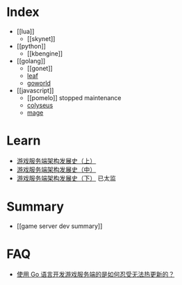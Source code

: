 # Index
- [[lua]]
  - [[skynet]]
- [[python]]
  - [[kbengine]]
- [[golang]]
  - [[gonet]]
  - [leaf](https://github.com/name5566/leaf)
  - [goworld](https://github.com/xiaonanln/goworld)
- [[javascript]]
  - [[pomelo]] stopped maintenance
  - [colyseus](https://github.com/gamestdio/colyseus)
  - [mage](https://github.com/mage/mage)


# Learn
- [游戏服务端架构发展史（上）](http://www.skywind.me/blog/archives/1265)
- [游戏服务端架构发展史（中）](http://www.skywind.me/blog/archives/1301)
- [游戏服务端架构发展史（下）](http://www.skywind.me/blog/archives/1327) 已太监


# Summary
- [[game server dev summary]]


# FAQ
- [使用 Go 语言开发游戏服务端的是如何忍受无法热更新的？](https://www.zhihu.com/question/31912663)


